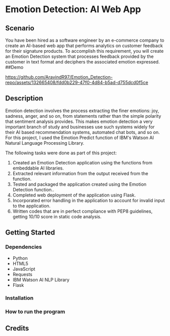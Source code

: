 # Emotion Detection: AI Web App
## Scenario
You have been hired as a software engineer by an e-commerce company to create an AI-based web app that performs analytics on customer feedback for their signature products. To accomplish this requirement, you will create an Emotion Detection system that processes feedback provided by the customer in text format and deciphers the associated emotion expressed.
##Demo


https://github.com/AravindR97/Emotion_Detection-repo/assets/132665408/fdd0b229-47f0-4d84-b5ad-d755dcd0f5ce



## Description
Emotion detection involves the process extracting the finer emotions: joy, sadness, anger, and so on, from statements rather than the simple polarity that sentiment analysis provides. This makes emotion detection a very important branch of study and businesses use such systems widely for their AI based recommendation systems, automated chat bots, and so on. For this project, I used the Emotion Predict function of IBM's Watson AI Natural Language Processing Library.

The following tasks were done as part of this project:
  1. Created an Emotion Detection application using the functions from embeddable AI libraries.
  2. Extracted relevant information from the output received from the function.
  3. Tested and packaged the application created using the Emotion Detection function..
  4. Completed web deployment of the application using Flask.
  5. Incorporated error handling in the application to account for invalid input to the application.
  6. Written codes that are in perfect compliance with PEP8 guidelines, getting 10/10 score in static code analysis.

## Getting Started
### Dependencies
* Python
* HTML5
* JavaScript
* Requests
* IBM Watson AI NLP Library
* Flask
### Installation

### How to run the program

## Credits
